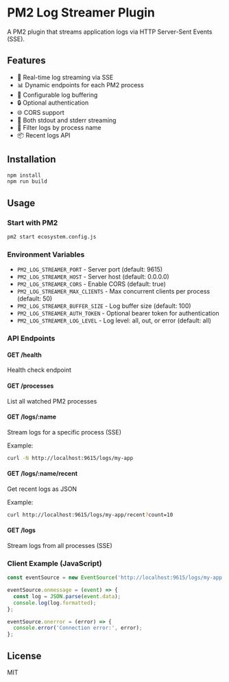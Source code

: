
# PM2 Log Streamer Plugin

A PM2 plugin that streams application logs via HTTP Server-Sent Events (SSE).

## Features

- 🔄 Real-time log streaming via SSE
- 📊 Dynamic endpoints for each PM2 process
- 💾 Configurable log buffering
- 🔒 Optional authentication
- 🌐 CORS support
- 📝 Both stdout and stderr streaming
- 🎯 Filter logs by process name
- 📦 Recent logs API

## Installation

```bash
npm install
npm run build
```

## Usage

### Start with PM2

```bash
pm2 start ecosystem.config.js
```

### Environment Variables

- `PM2_LOG_STREAMER_PORT` - Server port (default: 9615)
- `PM2_LOG_STREAMER_HOST` - Server host (default: 0.0.0.0)
- `PM2_LOG_STREAMER_CORS` - Enable CORS (default: true)
- `PM2_LOG_STREAMER_MAX_CLIENTS` - Max concurrent clients per process (default: 50)
- `PM2_LOG_STREAMER_BUFFER_SIZE` - Log buffer size (default: 100)
- `PM2_LOG_STREAMER_AUTH_TOKEN` - Optional bearer token for authentication
- `PM2_LOG_STREAMER_LOG_LEVEL` - Log level: all, out, or error (default: all)

### API Endpoints

#### GET /health
Health check endpoint

#### GET /processes
List all watched PM2 processes

#### GET /logs/:name
Stream logs for a specific process (SSE)

Example:
```bash
curl -N http://localhost:9615/logs/my-app
```

#### GET /logs/:name/recent
Get recent logs as JSON

Example:
```bash
curl http://localhost:9615/logs/my-app/recent?count=10
```

#### GET /logs
Stream logs from all processes (SSE)

### Client Example (JavaScript)

```javascript
const eventSource = new EventSource('http://localhost:9615/logs/my-app');

eventSource.onmessage = (event) => {
  const log = JSON.parse(event.data);
  console.log(log.formatted);
};

eventSource.onerror = (error) => {
  console.error('Connection error:', error);
};
```

## License

MIT